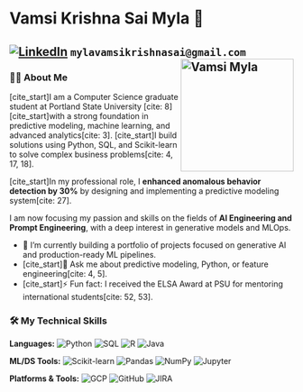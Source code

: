 # Vamsi Krishna Sai Myla 👋

<a href="https://linkedin.com/in/vamsimyla"><img src="https://img.shields.io/badge/LinkedIn-0077B5?style=for-the-badge&logo=linkedin&logoColor=white" alt="LinkedIn"></a>
`mylavamsikrishnasai@gmail.com`
<img src="PASTE_YOUR_COPIED_IMAGE_URL_HERE" alt="Vamsi Myla" width="200" align="right">
---

### 👨‍💻 About Me

[cite_start]I am a Computer Science graduate student at Portland State University [cite: 8] [cite_start]with a strong foundation in predictive modeling, machine learning, and advanced analytics[cite: 3]. [cite_start]I build solutions using Python, SQL, and Scikit-learn to solve complex business problems[cite: 4, 17, 18].

[cite_start]In my professional role, I **enhanced anomalous behavior detection by 30%** by designing and implementing a predictive modeling system[cite: 27].

I am now focusing my passion and skills on the fields of **AI Engineering and Prompt Engineering**, with a deep interest in generative models and MLOps.

- 🌱 I’m currently building a portfolio of projects focused on generative AI and production-ready ML pipelines.
- [cite_start]💬 Ask me about predictive modeling, Python, or feature engineering[cite: 4, 5].
- [cite_start]⚡ Fun fact: I received the ELSA Award at PSU for mentoring international students[cite: 52, 53].

### 🛠️ My Technical Skills

**Languages:**
![Python](https://img.shields.io/badge/Python-3776AB?style=for-the-badge&logo=python&logoColor=white)
![SQL](https://img.shields.io/badge/SQL-4479A1?style=for-the-badge&logo=postgresql&logoColor=white)
![R](https://img.shields.io/badge/R-276DC3?style=for-the-badge&logo=r&logoColor=white)
![Java](https://img.shields.io/badge/Java-ED8B00?style=for-the-badge&logo=openjdk&logoColor=white)

**ML/DS Tools:**
![Scikit-learn](https://img.shields.io/badge/scikit--learn-%23F7931E.svg?style=for-the-badge&logo=scikit-learn&logoColor=white)
![Pandas](https://img.shields.io/badge/pandas-%23150458.svg?style=for-the-badge&logo=pandas&logoColor=white)
![NumPy](https://img.shields.io/badge/numpy-%23013243.svg?style=for-the-badge&logo=numpy&logoColor=white)
![Jupyter](https://img.shields.io/badge/Jupyter-F37626?style=for-the-badge&logo=Jupyter&logoColor=white)

**Platforms & Tools:**
![GCP](https://img.shields.io/badge/Google_Cloud-4285F4?style=for-the-badge&logo=google-cloud&logoColor=white)
![GitHub](https://img.shields.io/badge/GitHub-181717?style=for-the-badge&logo=github&logoColor=white)
![JIRA](https://img.shields.io/badge/Jira-0052CC?style=for-the-badge&logo=Jira&logoColor=white)
